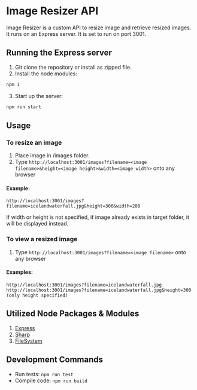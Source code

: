 # Image Resizer API

Image Resizer is a custom API to resize image and retrieve resized images. It runs on an Express server.
It is set to run on port 3001.

## Running the Express server

1. Git clone the repository or install as zipped file.
2. Install the node modules:

```bash
npm i 
```
3. Start up the server:

```bash
npm run start
```

## Usage

### To resize an image
1. Place image in /images folder. 
2. Type `http://localhost:3001/images?filename=<image filename>&height=<image height>&width=<image width>` onto any browser
#### Example:
```
http://localhost:3001/images?filename=icelandwaterfall.jpg&height=300&width=200
```
If width or height is not specified, if image already exists in target folder, it will be displayed instead.

### To view a resized image
1. Type `http://localhost:3001/images?filename=<image filename>` onto any browser
#### Examples:
```
http://localhost:3001/images?filename=icelandwaterfall.jpg
http://localhost:3001/images?filename=icelandwaterfall.jpg&height=300  (only height specified)
```


## Utilized Node Packages & Modules
1. [Express](https://expressjs.com/)
2. [Sharp](https://www.npmjs.com/package/sharp)
3. [FileSystem](https://www.npmjs.com/package/fs)

## Development Commands
* Run tests: ```npm run test ```
* Compile code: ```npm run build```
